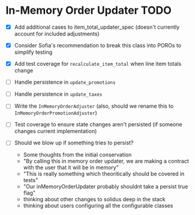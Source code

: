 In-Memory Order Updater TODO
===

- [x] Add additional cases to item_total_updater_spec (doesn't currently account for included adjustments)
- [x] Consider Sofia's recommendation to break this class into POROs to simplify testing
- [x] Add test coverage for `recalculate_item_total` when line item totals change
- [ ] Handle persistence in `update_promotions`
- [ ] Handle persistence in `update_taxes`
- [ ] Write the `InMemoryOrderAdjuster` (also, should we rename this to `InMemoryOrderPromotionAdjuster`)

- [ ] Test coverage to ensure state changes aren't persisted (if someone changes current implementation)
- [ ] Should we blow up if something tries to persist?
  - Some thoughts from the initial conservation
   - "By calling this in memory order updater, we are making a contract with the user that it will be in memory"
   - "This is really something which theoritically should be covered in tests"
   - "Our inMemoryOrderUpdater probably shouldnt take a persist true flag"
   - thinking about other changes to solidus deep in the stack
   - thinking about users configuring all the configurable classes

